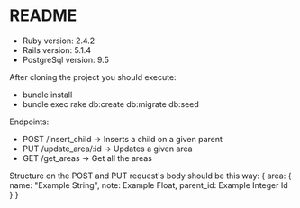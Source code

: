 # README

- Ruby version: 2.4.2
- Rails version: 5.1.4
- PostgreSql version: 9.5

After cloning the project you should execute:
- bundle install
- bundle exec rake db:create db:migrate db:seed

Endpoints:
- POST /insert_child -> Inserts a child on a given parent
- PUT /update_area/:id -> Updates a given area
- GET /get_areas -> Get all the areas

Structure on the POST and PUT request's body should be this way:
{
  area: {
    name: "Example String",
    note: Example Float,
    parent_id: Example Integer Id
  }
}
